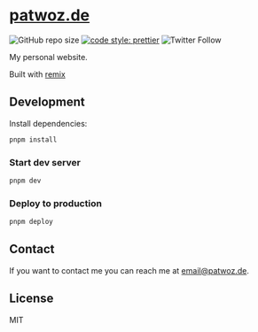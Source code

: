 # [patwoz.de](https://patwoz.de)

![GitHub repo size](https://img.shields.io/github/repo-size/patlux/patwoz-de)
[![code style: prettier](https://img.shields.io/badge/code_style-prettier-ff69b4.svg?style=flat-square)](https://github.com/prettier/prettier)
![Twitter Follow](https://img.shields.io/twitter/follow/de_patwoz?style=social)

My personal website.

Built with [remix](https://remix.run)

## Development

Install dependencies:

```bash
pnpm install
```

### Start dev server

```bash
pnpm dev
```

### Deploy to production

```bash
pnpm deploy
```

## Contact

If you want to contact me you can reach me at <email@patwoz.de>.

## License

MIT
